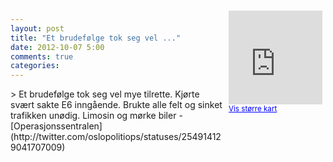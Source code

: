 ```yaml
---
layout: post
title: "Et brudefølge tok seg vel ..."
date: 2012-10-07 5:00
comments: true
categories: 
---
```

<div style="float:right; margin:5px; position:relative;top:-130px;"><iframe width="150" height="150" frameborder="0" scrolling="no" marginheight="0" marginwidth="0" src="http://maps.google.com/maps?q=%22E6%0A,+Oslo&hl=no&t=m&z=14&output=embed&iwloc=&"></iframe><br/><small><a href="http://maps.google.com/maps?q=%22E6%0A,+Oslo&hl=no&t=m&z=14&source=embed&iwloc=A" style="color:#0000FF;text-align:left" target="_new">Vis st&oslash;rre kart</a></small></div>
> Et brudefølge tok seg vel mye tilrette. Kjørte svært sakte E6 inngående. Brukte alle felt og sinket trafikken unødig. Limosin og mørke biler 
- [Operasjonssentralen](http://twitter.com/oslopolitiops/statuses/254914129041707009)

